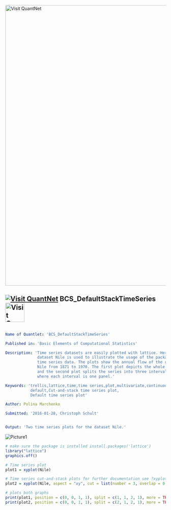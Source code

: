 
[<img src="https://github.com/QuantLet/Styleguide-and-FAQ/blob/master/pictures/banner.png" width="880" alt="Visit QuantNet">](http://quantlet.de/index.php?p=info)

## [<img src="https://github.com/QuantLet/Styleguide-and-Validation-procedure/blob/master/pictures/qloqo.png" alt="Visit QuantNet">](http://quantlet.de/) **BCS_DefaultStackTimeSeries** [<img src="https://github.com/QuantLet/Styleguide-and-Validation-procedure/blob/master/pictures/QN2.png" width="60" alt="Visit QuantNet 2.0">](http://quantlet.de/d3/ia)

```yaml

Name of Quantlet: 'BCS_DefaultStackTimeSeries'

Published in: 'Basic Elements of Computational Statistics'

Description: 'Time series datasets are easily plotted with lattice. Here the
              dataset Nile is used to illustrate the usage of the package for
              time series data. The plots show the annual flow of the river
              Nile from 1871 to 1970. The first plot depicts the whole series
              and the second plot splits the series into three intervals,
              where each interval is one panel.'

Keywords: 'trellis,lattice,time,time series,plot,multivariate,continuous,
           default,Cut-and-stack time series plot,
           Default time series plot'

Author: Polina Marchenko

Submitted: '2016-01-28, Christoph Schult'


Output: 'Two time series plots for the dataset Nile.'
```

![Picture1](BCS_DefaultStackTimeSeries.png)


```r
# make sure the package is installed install.packages('lattice')
library("lattice")
graphics.off()

# Time series plot
plot1 = xyplot(Nile)

# Time series cut-and-stack plots for further documentation see ?xyplot()
plot2 = xyplot(Nile, aspect = "xy", cut = list(number = 3, overlap = 0.1), strip = strip.custom(bg = "yellow", fg = "lightblue"))

# plots both graphs
print(plot1, position = c(0, 0, 1, 1), split = c(1, 1, 2, 1), more = TRUE)
print(plot2, position = c(0, 0, 1, 1), split = c(2, 1, 2, 1), more = TRUE)
```
